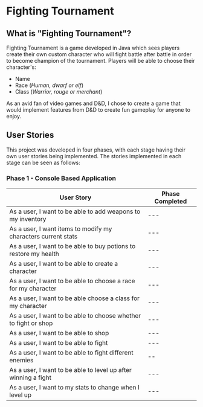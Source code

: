 # Fighting Tournament 

## What is "Fighting Tournament"?
Fighting Tournament is a game developed in Java which sees players create their own custom character
who will fight battle after battle in order to become champion of the tournament. Players will be able
to choose their character's:

- Name
- Race (*Human, dwarf or elf*)
- Class (*Warrior, rouge or merchant*)

As an avid fan of video games and D&D, I chose to create a game that would implement features 
from D&D to create fun gameplay for anyone to enjoy.

## User Stories
This project was developed in four phases, with each stage having their own user stories
being implemented. The stories implemented in each stage can be seen as follows:

### Phase 1 - Console Based Application
User Story | Phase Completed 
--- | --- 
As a user, I want to be able to add weapons to my inventory | --- 
As a user, I want items to modify my characters current stats | ---
As a user, I want to be able to buy potions to restore my health| ---
As a user, I want to be able to create a character | ---
As a user, I want to be able to choose a race for my character | ---
As a user, I want to be able choose a class for my character | ---
As a user, I want to be able to choose whether to fight or shop | ---
As a user, I want to be able to shop | ---
As a user, I want to be able to fight | ---
As a user, I want to be able to fight different enemies | -- 
As a user, I want to be able to level up after winning a fight | ---
As a user, I want to my stats to change when I level up | ---